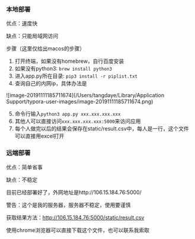 ### 本地部署

优点：速度快

缺点：只能局域网访问

步骤（这里仅给出macos的步骤）
1. 打开终端，如果没有homebrew，自行百度安装
2. 如果没有python3: `brew install python3`
3. 进入app.py所在目录: `pip3 install -r piplist.txt`
4. 查询自己的内网ip，具体办法是

![image-20191111185711674](/Users/tangdaye/Library/Application Support/typora-user-images/image-20191111185711674.png)

5. 命令行输入`python3 app.py xxx.xxx.xxx.xxx`
6. 其他人可以直接访问`xxx.xxx.xxx.xxx:5000`来访问应用
7. 每个人做完以后的结果会保存在static/result.csv中，每人是一行，这个文件可以直接用excel打开

### 远端部署

优点：简单省事

缺点：不稳定

目前已经部署好了，外网地址是http://106.15.184.76:5000/

警告：这个是我的服务器，服务器不稳定，使用要谨慎

获取结果方法：http://106.15.184.76:5000/static/result.csv

使用chrome浏览器可以直接下载这个文件，也可以联系我索取